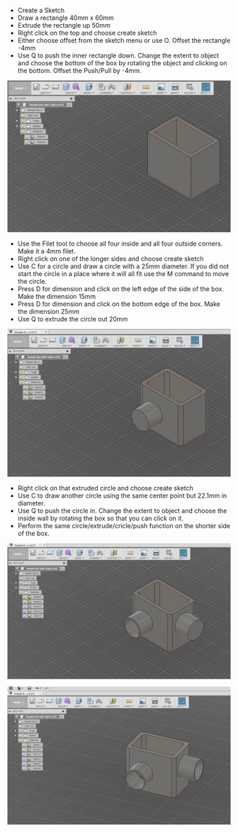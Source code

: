  - Create a Sketch
 - Draw a rectangle 40mm x 60mm
 - Extrude the rectangle up 50mm
 - Right click on the top and choose create sketch
 - Either choose offset from the sketch menu or use O.  Offset the rectangle -4mm
 - Use Q to push the inner rectangle down.  Change the extent to object and choose the bottom of the box by rotating the object and clicking on the bottom.  Offset the Push/Pull by -4mm.

![enter image description here](https://github.com/fusecodecamp2017/IntroductionTo3DPrinting/blob/master/images/Sample%20Box%20-%20Basic%20Box.jpg)

 - Use the Filet tool to choose all four inside and all four outside corners.  Make it a 4mm filet.
 - Right click on one of the longer sides and choose create sketch
 - Use C for a circle and draw a circle with a 25mm diameter.  If you did not start the circle in a place where it will all fit use the M command to move the circle.
 - Press D for dimension and click on the left edge of the side of the box. Make the dimension 15mm
 - Press D for dimension and click on the bottom edge of the box.  Make the dimension 25mm
 - Use Q to extrude the circle out 20mm

![enter image description here](https://github.com/fusecodecamp2017/IntroductionTo3DPrinting/blob/master/images/Sample%20Box%20-%20Filet%20and%20First%20Circle%20Extruded.jpg)

 - Right click on that extruded circle and choose create sketch
 - Use C to draw another circle using the same center point but 22.1mm in diameter.
 - Use Q to push the circle in.  Change the extent to object and choose the inside wall by rotating the box so that you can click on it.
 - Perform the same circle/extrude/cricle/push function on the shorter side of the box.

![enter image description here](https://github.com/fusecodecamp2017/IntroductionTo3DPrinting/blob/master/images/Sample%20Box%20-%20First%20Tube%20and%20Second%20Circle.jpg)


![enter image description here](https://github.com/fusecodecamp2017/IntroductionTo3DPrinting/blob/master/images/Sample%20Box%20-%20Second%20Tube%20Complete.jpg)
